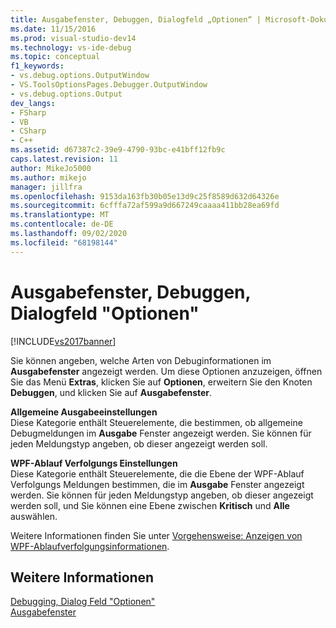 ```yaml
---
title: Ausgabefenster, Debuggen, Dialogfeld „Optionen“ | Microsoft-Dokumentation
ms.date: 11/15/2016
ms.prod: visual-studio-dev14
ms.technology: vs-ide-debug
ms.topic: conceptual
f1_keywords:
- vs.debug.options.OutputWindow
- VS.ToolsOptionsPages.Debugger.OutputWindow
- vs.debug.options.Output
dev_langs:
- FSharp
- VB
- CSharp
- C++
ms.assetid: d67387c2-39e9-4790-93bc-e41bff12fb9c
caps.latest.revision: 11
author: MikeJo5000
ms.author: mikejo
manager: jillfra
ms.openlocfilehash: 9153da163fb30b05e13d9c25f8589d632d64326e
ms.sourcegitcommit: 6cfffa72af599a9d667249caaaa411bb28ea69fd
ms.translationtype: MT
ms.contentlocale: de-DE
ms.lasthandoff: 09/02/2020
ms.locfileid: "68198144"
---
```

# <a name="output-window-debugging-options-dialog-box"></a>Ausgabefenster, Debuggen, Dialogfeld "Optionen"
[!INCLUDE[vs2017banner](../includes/vs2017banner.md)]

Sie können angeben, welche Arten von Debuginformationen im **Ausgabefenster** angezeigt werden. Um diese Optionen anzuzeigen, öffnen Sie das Menü **Extras**, klicken Sie auf **Optionen**, erweitern Sie den Knoten **Debuggen**, und klicken Sie auf **Ausgabefenster**.  
  
 **Allgemeine Ausgabeeinstellungen**  
 Diese Kategorie enthält Steuerelemente, die bestimmen, ob allgemeine Debugmeldungen im **Ausgabe** Fenster angezeigt werden. Sie können für jeden Meldungstyp angeben, ob dieser angezeigt werden soll.  
  
 **WPF-Ablauf Verfolgungs Einstellungen**  
 Diese Kategorie enthält Steuerelemente, die die Ebene der WPF-Ablauf Verfolgungs Meldungen bestimmen, die im **Ausgabe** Fenster angezeigt werden. Sie können für jeden Meldungstyp angeben, ob dieser angezeigt werden soll, und Sie können eine Ebene zwischen **Kritisch** und **Alle** auswählen.  
  
 Weitere Informationen finden Sie unter [Vorgehensweise: Anzeigen von WPF-Ablaufverfolgungsinformationen](../debugger/how-to-display-wpf-trace-information.md).  
  
## <a name="see-also"></a>Weitere Informationen  
 [Debugging, Dialog Feld "Optionen"](../debugger/debugging-options-dialog-box.md)   
 [Ausgabefenster](../ide/reference/output-window.md)
